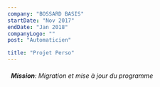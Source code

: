 ```yaml
---
company: "BOSSARD BASIS"
startDate: "Nov 2017"
endDate: "Jan 2018"
companyLogo: ""
post: "Automaticien"

title: "Projet Perso"
---
```



###### &nbsp; **Mission**: Migration et mise à jour du programme
